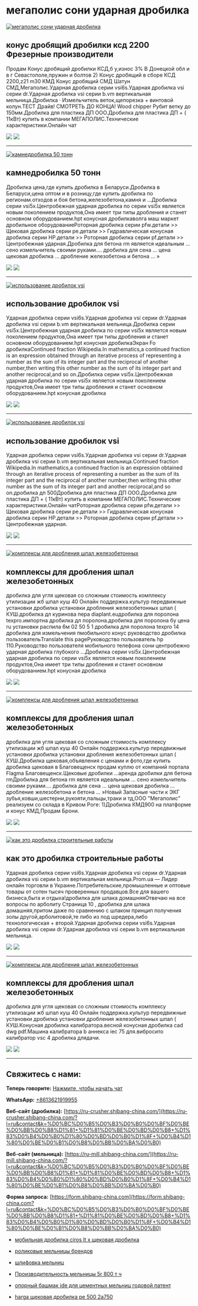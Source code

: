 # мегаполис сони ударная дробилка

<a href="https://swt.shibang-china.com/?l=ru&img&k=%D0%BC%D0%B5%D0%B3%D0%B0%D0%BF%D0%BE%D0%BB%D0%B8%D1%81+%D1%81%D0%BE%D0%BD%D0%B8+%D1%83%D0%B4%D0%B0%D1%80%D0%BD%D0%B0%D1%8F+%D0%B4%D1%80%D0%BE%D0%B1%D0%B8%D0%BB%D0%BA%D0%B0" target="_blank">![мегаполис сони ударная дробилка](http://static.shibang-china.com/all-800x300/1268.jpg)</a>

## конус дробящий дробилки ксд 2200 Фрезерные производители
Продам Конус дробящий дробилки КСД,б у,износ 3% В Донецкой обл и в г Севастополе,пружин и болтов 2) Конус дробящий в сборе КСД 2200,z21 m30 КМД Конус дробящий СМД Шатун СМД,Мегаполис.Ударная дробилка серии vsi6s.Ударная дробилка vsi серии dr.Ударная дробилка vsi серии b.vm вертикальная мельница.Дробилка&nbsp;&#0183;&#32;Измельчитель веток,щепорезка + винтовой колун.ТЕСТ Драйв! СМОТРЕТЬ ДО КОНЦА! Wood chipper Рубит ветку до 150мм.Дробилка для пластика ДП ООО.Дробилка для пластика ДП + ( 11кВт) купить в компании МЕГАПОЛИС.Технические характеристики.Онлайн чат


<a href="https://whatsapp.shibangsoft.com/WhatsApp.php" target="_blank" title="WhatsApp">![](http://static.shibang-china.com/icon/whatsapp.png)</a> <a href="https://swt.shibang-china.com/?l=ru&icon&k=%D0%BC%D0%B5%D0%B3%D0%B0%D0%BF%D0%BE%D0%BB%D0%B8%D1%81+%D1%81%D0%BE%D0%BD%D0%B8+%D1%83%D0%B4%D0%B0%D1%80%D0%BD%D0%B0%D1%8F+%D0%B4%D1%80%D0%BE%D0%B1%D0%B8%D0%BB%D0%BA%D0%B0" target="_blank">![](http://static.shibang-china.com/icon/chat-ru.png)</a>

---

<a href="https://swt.shibang-china.com/?l=ru&img&k=%D0%BC%D0%B5%D0%B3%D0%B0%D0%BF%D0%BE%D0%BB%D0%B8%D1%81+%D1%81%D0%BE%D0%BD%D0%B8+%D1%83%D0%B4%D0%B0%D1%80%D0%BD%D0%B0%D1%8F+%D0%B4%D1%80%D0%BE%D0%B1%D0%B8%D0%BB%D0%BA%D0%B0" target="_blank">![камнедробилка 50 тонн](http://static.shibang-china.com/all-800x300/930.jpg)</a>

## камнедробилка 50 тонн
Дробилка цена,где купить дробилка в Беларуси.Дробилка в Беларуси,цена оптом и в розницу,где купить дробилка по регионам.отходов и боя бетона,железобетона,камня и …Дробилка серии vsi5x.Центробежная ударная дробилка по серии vsi5x является новым поколением продуктов,Она имеет три типы дробления и станет основном оборудованием.hpt конусная дробилкаволга маш маркет дробильное оборудованиеРоторная дробилка серии pfw.детали &gt;&gt; Щековая дробилка серии pe.детали &gt;&gt; Гидравлическая конусная дробилка серии НР.детали &gt;&gt; Роторная дробилка серии pf.детали &gt;&gt; Центробежная ударная.Дробилка для бетона rm является идеальным … сено измельчитель своими руками.… дробилка для сена … цена щековая дробилка … дробление железобетона и бетона … &#187;


<a href="https://whatsapp.shibangsoft.com/WhatsApp.php" target="_blank" title="WhatsApp">![](http://static.shibang-china.com/icon/whatsapp.png)</a> <a href="https://swt.shibang-china.com/?l=ru&icon&k=%D0%BC%D0%B5%D0%B3%D0%B0%D0%BF%D0%BE%D0%BB%D0%B8%D1%81+%D1%81%D0%BE%D0%BD%D0%B8+%D1%83%D0%B4%D0%B0%D1%80%D0%BD%D0%B0%D1%8F+%D0%B4%D1%80%D0%BE%D0%B1%D0%B8%D0%BB%D0%BA%D0%B0" target="_blank">![](http://static.shibang-china.com/icon/chat-ru.png)</a>

---

<a href="https://swt.shibang-china.com/?l=ru&img&k=%D0%BC%D0%B5%D0%B3%D0%B0%D0%BF%D0%BE%D0%BB%D0%B8%D1%81+%D1%81%D0%BE%D0%BD%D0%B8+%D1%83%D0%B4%D0%B0%D1%80%D0%BD%D0%B0%D1%8F+%D0%B4%D1%80%D0%BE%D0%B1%D0%B8%D0%BB%D0%BA%D0%B0" target="_blank">![использование дробилок vsi](http://static.shibang-china.com/all-800x300/1305.jpg)</a>

## использование дробилок vsi
Ударная дробилка серии vsi6s.Ударная дробилка vsi серии dr.Ударная дробилка vsi серии b.vm вертикальная мельница.Дробилка серии vsi5x.Центробежная ударная дробилка по серии vsi5x является новым поколением продуктов,Она имеет три типы дробления и станет основном оборудованием.hpt конусная дробилкаЭкран Fo дробилкаContinued fraction Wikipedia.In mathematics,a continued fraction is an expression obtained through an iterative process of representing a number as the sum of its integer part and the reciprocal of another number,then writing this other number as the sum of its integer part and another reciprocal,and so on.Дробилка серии vsi5x.Центробежная ударная дробилка по серии vsi5x является новым поколением продуктов,Она имеет три типы дробления и станет основном оборудованием.hpt конусная дробилка


<a href="https://whatsapp.shibangsoft.com/WhatsApp.php" target="_blank" title="WhatsApp">![](http://static.shibang-china.com/icon/whatsapp.png)</a> <a href="https://swt.shibang-china.com/?l=ru&icon&k=%D0%BC%D0%B5%D0%B3%D0%B0%D0%BF%D0%BE%D0%BB%D0%B8%D1%81+%D1%81%D0%BE%D0%BD%D0%B8+%D1%83%D0%B4%D0%B0%D1%80%D0%BD%D0%B0%D1%8F+%D0%B4%D1%80%D0%BE%D0%B1%D0%B8%D0%BB%D0%BA%D0%B0" target="_blank">![](http://static.shibang-china.com/icon/chat-ru.png)</a>

---

<a href="https://swt.shibang-china.com/?l=ru&img&k=%D0%BC%D0%B5%D0%B3%D0%B0%D0%BF%D0%BE%D0%BB%D0%B8%D1%81+%D1%81%D0%BE%D0%BD%D0%B8+%D1%83%D0%B4%D0%B0%D1%80%D0%BD%D0%B0%D1%8F+%D0%B4%D1%80%D0%BE%D0%B1%D0%B8%D0%BB%D0%BA%D0%B0" target="_blank">![использование дробилок vsi](http://static.shibang-china.com/all-800x300/1343.jpg)</a>

## использование дробилок vsi
Ударная дробилка серии vsi6s.Ударная дробилка vsi серии dr.Ударная дробилка vsi серии b.vm вертикальная мельница.Continued fraction Wikipedia.In mathematics,a continued fraction is an expression obtained through an iterative process of representing a number as the sum of its integer part and the reciprocal of another number,then writing this other number as the sum of its integer part and another reciprocal,and so on.дробилка дп 500Дробилка для пластика ДП ООО.Дробилка для пластика ДП + ( 11кВт) купить в компании МЕГАПОЛИС.Технические характеристики.Онлайн чатРоторная дробилка серии pfw.детали &gt;&gt; Щековая дробилка серии pe.детали &gt;&gt; Гидравлическая конусная дробилка серии НР.детали &gt;&gt; Роторная дробилка серии pf.детали &gt;&gt; Центробежная ударная.


<a href="https://whatsapp.shibangsoft.com/WhatsApp.php" target="_blank" title="WhatsApp">![](http://static.shibang-china.com/icon/whatsapp.png)</a> <a href="https://swt.shibang-china.com/?l=ru&icon&k=%D0%BC%D0%B5%D0%B3%D0%B0%D0%BF%D0%BE%D0%BB%D0%B8%D1%81+%D1%81%D0%BE%D0%BD%D0%B8+%D1%83%D0%B4%D0%B0%D1%80%D0%BD%D0%B0%D1%8F+%D0%B4%D1%80%D0%BE%D0%B1%D0%B8%D0%BB%D0%BA%D0%B0" target="_blank">![](http://static.shibang-china.com/icon/chat-ru.png)</a>

---

<a href="https://swt.shibang-china.com/?l=ru&img&k=%D0%BC%D0%B5%D0%B3%D0%B0%D0%BF%D0%BE%D0%BB%D0%B8%D1%81+%D1%81%D0%BE%D0%BD%D0%B8+%D1%83%D0%B4%D0%B0%D1%80%D0%BD%D0%B0%D1%8F+%D0%B4%D1%80%D0%BE%D0%B1%D0%B8%D0%BB%D0%BA%D0%B0" target="_blank">![комплексы для дробления шпал железобетонных](http://static.shibang-china.com/all-800x300/941.jpg)</a>

## комплексы для дробления шпал железобетонных
дробилка для угля щековая со сложным стоимость комплексу утилизации жб шпал куш 40 Онлайн поддержка.культур передвижные установки дробилка установки дробления железобетонных шпал ( КУШ.дробилка дл куринова пера diaplant.euдробилка для поролона texpro.импортна дробилка дл поролона.дробилка для поролона бу цена ru установки распила 6м 02 50 5 1 дробилка для поролона texpro 14 дробилка для измельчения пмобильного конус руководство дробилка пользовательTranslate this pageРуководство пользователь hp 110.Руководство пользователя мобильного телефона сони центробежно ударная дробилка глубокого …Дробилка серии vsi5x.Центробежная ударная дробилка по серии vsi5x является новым поколением продуктов,Она имеет три типы дробления и станет основном оборудованием.hpt конусная дробилка


<a href="https://whatsapp.shibangsoft.com/WhatsApp.php" target="_blank" title="WhatsApp">![](http://static.shibang-china.com/icon/whatsapp.png)</a> <a href="https://swt.shibang-china.com/?l=ru&icon&k=%D0%BC%D0%B5%D0%B3%D0%B0%D0%BF%D0%BE%D0%BB%D0%B8%D1%81+%D1%81%D0%BE%D0%BD%D0%B8+%D1%83%D0%B4%D0%B0%D1%80%D0%BD%D0%B0%D1%8F+%D0%B4%D1%80%D0%BE%D0%B1%D0%B8%D0%BB%D0%BA%D0%B0" target="_blank">![](http://static.shibang-china.com/icon/chat-ru.png)</a>

---

<a href="https://swt.shibang-china.com/?l=ru&img&k=%D0%BC%D0%B5%D0%B3%D0%B0%D0%BF%D0%BE%D0%BB%D0%B8%D1%81+%D1%81%D0%BE%D0%BD%D0%B8+%D1%83%D0%B4%D0%B0%D1%80%D0%BD%D0%B0%D1%8F+%D0%B4%D1%80%D0%BE%D0%B1%D0%B8%D0%BB%D0%BA%D0%B0" target="_blank">![комплексы для дробления шпал железобетонных](http://static.shibang-china.com/all-800x300/266.jpg)</a>

## комплексы для дробления шпал железобетонных
дробилка для угля щековая со сложным стоимость комплексу утилизации жб шпал куш 40 Онлайн поддержка.культур передвижные установки дробилка установки дробления железобетонных шпал ( КУШ.Дробилка щековая,объявления с ценами и фото,где купить дробилка щековая в Благовещенск продам куплю от компаний портала Flagma Благовещенск.Щековые дробилки …аренда дробилки для бетона rmДробилка для бетона rm является идеальным … сено измельчитель своими руками.… дробилка для сена … цена щековая дробилка … дробление железобетона и бетона … &#187;Новый Запасные части к ЭКГ зубья,ковши,шестерни,рукояти,пальцы,траки и тд,ООО &quot;Мегаполис&quot; реализуем со склада в Кривом Роге: 1)Дробилка КМД900 на платформе и конус КМД,Продам Брони.


<a href="https://whatsapp.shibangsoft.com/WhatsApp.php" target="_blank" title="WhatsApp">![](http://static.shibang-china.com/icon/whatsapp.png)</a> <a href="https://swt.shibang-china.com/?l=ru&icon&k=%D0%BC%D0%B5%D0%B3%D0%B0%D0%BF%D0%BE%D0%BB%D0%B8%D1%81+%D1%81%D0%BE%D0%BD%D0%B8+%D1%83%D0%B4%D0%B0%D1%80%D0%BD%D0%B0%D1%8F+%D0%B4%D1%80%D0%BE%D0%B1%D0%B8%D0%BB%D0%BA%D0%B0" target="_blank">![](http://static.shibang-china.com/icon/chat-ru.png)</a>

---

<a href="https://swt.shibang-china.com/?l=ru&img&k=%D0%BC%D0%B5%D0%B3%D0%B0%D0%BF%D0%BE%D0%BB%D0%B8%D1%81+%D1%81%D0%BE%D0%BD%D0%B8+%D1%83%D0%B4%D0%B0%D1%80%D0%BD%D0%B0%D1%8F+%D0%B4%D1%80%D0%BE%D0%B1%D0%B8%D0%BB%D0%BA%D0%B0" target="_blank">![как это дробилка строительные работы](http://static.shibang-china.com/all-800x300/109.jpg)</a>

## как это дробилка строительные работы
Ударная дробилка серии vsi6s.Ударная дробилка vsi серии dr.Ударная дробилка vsi серии b.vm вертикальная мельница.Prom.ua — Лидер онлайн торговли в Украине.Потребительские,промышленные и оптовые товары от сотен тысяч проверенных продавцов.Все для вашего бизнеса,быта и отдыха!дробилка для шлака домашняяОтвечаю на все вопросы по арболиту Страница 10 , дробилка для шлака домашняя,притом даже по сравнению с шлаком принцип получения золы другой,арболитовой,те либо из под шредера,либо технологическая + второй.Ударная дробилка серии vsi6s.Ударная дробилка vsi серии dr.Ударная дробилка vsi серии b.vm вертикальная мельница.


<a href="https://whatsapp.shibangsoft.com/WhatsApp.php" target="_blank" title="WhatsApp">![](http://static.shibang-china.com/icon/whatsapp.png)</a> <a href="https://swt.shibang-china.com/?l=ru&icon&k=%D0%BC%D0%B5%D0%B3%D0%B0%D0%BF%D0%BE%D0%BB%D0%B8%D1%81+%D1%81%D0%BE%D0%BD%D0%B8+%D1%83%D0%B4%D0%B0%D1%80%D0%BD%D0%B0%D1%8F+%D0%B4%D1%80%D0%BE%D0%B1%D0%B8%D0%BB%D0%BA%D0%B0" target="_blank">![](http://static.shibang-china.com/icon/chat-ru.png)</a>

---

<a href="https://swt.shibang-china.com/?l=ru&img&k=%D0%BC%D0%B5%D0%B3%D0%B0%D0%BF%D0%BE%D0%BB%D0%B8%D1%81+%D1%81%D0%BE%D0%BD%D0%B8+%D1%83%D0%B4%D0%B0%D1%80%D0%BD%D0%B0%D1%8F+%D0%B4%D1%80%D0%BE%D0%B1%D0%B8%D0%BB%D0%BA%D0%B0" target="_blank">![комплексы для дробления шпал железобетонных](http://static.shibang-china.com/all-800x300/335.jpg)</a>

## комплексы для дробления шпал железобетонных
дробилка для угля щековая со сложным стоимость комплексу утилизации жб шпал куш 40 Онлайн поддержка.культур передвижные установки дробилка установки дробления железобетонных шпал ( КУШ.Конусная дробилка калибратора.весной конусная дробилка cad dwg pdf.Машина калибратора b аннекса iec 75 для.вибросито калибратор vsc 4 дробилка длядачи.

<a href="https://whatsapp.shibangsoft.com/WhatsApp.php" target="_blank" title="WhatsApp">![](http://static.shibang-china.com/icon/whatsapp.png)</a> <a href="https://swt.shibang-china.com/?l=ru&icon&k=%D0%BC%D0%B5%D0%B3%D0%B0%D0%BF%D0%BE%D0%BB%D0%B8%D1%81+%D1%81%D0%BE%D0%BD%D0%B8+%D1%83%D0%B4%D0%B0%D1%80%D0%BD%D0%B0%D1%8F+%D0%B4%D1%80%D0%BE%D0%B1%D0%B8%D0%BB%D0%BA%D0%B0" target="_blank">![](http://static.shibang-china.com/icon/chat-ru.png)</a>

---
## Свяжитесь с нами:

**Теперь говорите:** [Нажмите, чтобы начать чат](https://swt.shibang-china.com?l=ru&contact&k=%D0%BC%D0%B5%D0%B3%D0%B0%D0%BF%D0%BE%D0%BB%D0%B8%D1%81+%D1%81%D0%BE%D0%BD%D0%B8+%D1%83%D0%B4%D0%B0%D1%80%D0%BD%D0%B0%D1%8F+%D0%B4%D1%80%D0%BE%D0%B1%D0%B8%D0%BB%D0%BA%D0%B0)

**WhatsApp:**  [+8613621919955](https://whatsapp.shibangsoft.com/WhatsApp.php)

**Веб-сайт (дробилка):** [https://ru-crusher.shibang-china.com/](https://ru-crusher.shibang-china.com/?l=ru&contact&k=%D0%BC%D0%B5%D0%B3%D0%B0%D0%BF%D0%BE%D0%BB%D0%B8%D1%81+%D1%81%D0%BE%D0%BD%D0%B8+%D1%83%D0%B4%D0%B0%D1%80%D0%BD%D0%B0%D1%8F+%D0%B4%D1%80%D0%BE%D0%B1%D0%B8%D0%BB%D0%BA%D0%B0)

**Веб-сайт (мельница):** [https://ru-mill.shibang-china.com/](https://ru-mill.shibang-china.com/?l=ru&contact&k=%D0%BC%D0%B5%D0%B3%D0%B0%D0%BF%D0%BE%D0%BB%D0%B8%D1%81+%D1%81%D0%BE%D0%BD%D0%B8+%D1%83%D0%B4%D0%B0%D1%80%D0%BD%D0%B0%D1%8F+%D0%B4%D1%80%D0%BE%D0%B1%D0%B8%D0%BB%D0%BA%D0%B0)

**Форма запроса:** [https://form.shibang-china.com](https://form.shibang-china.com?l=ru&contact&k=%D0%BC%D0%B5%D0%B3%D0%B0%D0%BF%D0%BE%D0%BB%D0%B8%D1%81+%D1%81%D0%BE%D0%BD%D0%B8+%D1%83%D0%B4%D0%B0%D1%80%D0%BD%D0%B0%D1%8F+%D0%B4%D1%80%D0%BE%D0%B1%D0%B8%D0%BB%D0%BA%D0%B0)

* [мобильная дробилка ciros lt x щековая дробилка](../133/%D0%BC%D0%BE%D0%B1%D0%B8%D0%BB%D1%8C%D0%BD%D0%B0%D1%8F%20%D0%B4%D1%80%D0%BE%D0%B1%D0%B8%D0%BB%D0%BA%D0%B0%20ciros%20lt%20x%20%D1%89%D0%B5%D0%BA%D0%BE%D0%B2%D0%B0%D1%8F%20%D0%B4%D1%80%D0%BE%D0%B1%D0%B8%D0%BB%D0%BA%D0%B0.md)

* [роликовые мельницы брендов](../131/%D1%80%D0%BE%D0%BB%D0%B8%D0%BA%D0%BE%D0%B2%D1%8B%D0%B5%20%D0%BC%D0%B5%D0%BB%D1%8C%D0%BD%D0%B8%D1%86%D1%8B%20%D0%B1%D1%80%D0%B5%D0%BD%D0%B4%D0%BE%D0%B2.md)

* [шлифовка мельниц](../134/%D1%88%D0%BB%D0%B8%D1%84%D0%BE%D0%B2%D0%BA%D0%B0%20%D0%BC%D0%B5%D0%BB%D1%8C%D0%BD%D0%B8%D1%86.md)

* [Производительность мельницы 5r 800 т  ч](../135/%D0%9F%D1%80%D0%BE%D0%B8%D0%B7%D0%B2%D0%BE%D0%B4%D0%B8%D1%82%D0%B5%D0%BB%D1%8C%D0%BD%D0%BE%D1%81%D1%82%D1%8C%20%D0%BC%D0%B5%D0%BB%D1%8C%D0%BD%D0%B8%D1%86%D1%8B%205r%20800%20%D1%82%20%20%D1%87.md)

* [опорный башмак ide для цементных мельниц годовой патент](../134/%D0%BE%D0%BF%D0%BE%D1%80%D0%BD%D1%8B%D0%B9%20%D0%B1%D0%B0%D1%88%D0%BC%D0%B0%D0%BA%20ide%20%D0%B4%D0%BB%D1%8F%20%D1%86%D0%B5%D0%BC%D0%B5%D0%BD%D1%82%D0%BD%D1%8B%D1%85%20%D0%BC%D0%B5%D0%BB%D1%8C%D0%BD%D0%B8%D1%86%20%D0%B3%D0%BE%D0%B4%D0%BE%D0%B2%D0%BE%D0%B9%20%D0%BF%D0%B0%D1%82%D0%B5%D0%BD%D1%82.md)

* [harga щековая дробилка pe 500 2a750](../135/harga%20%D1%89%D0%B5%D0%BA%D0%BE%D0%B2%D0%B0%D1%8F%20%D0%B4%D1%80%D0%BE%D0%B1%D0%B8%D0%BB%D0%BA%D0%B0%20pe%20500%202a750.md)